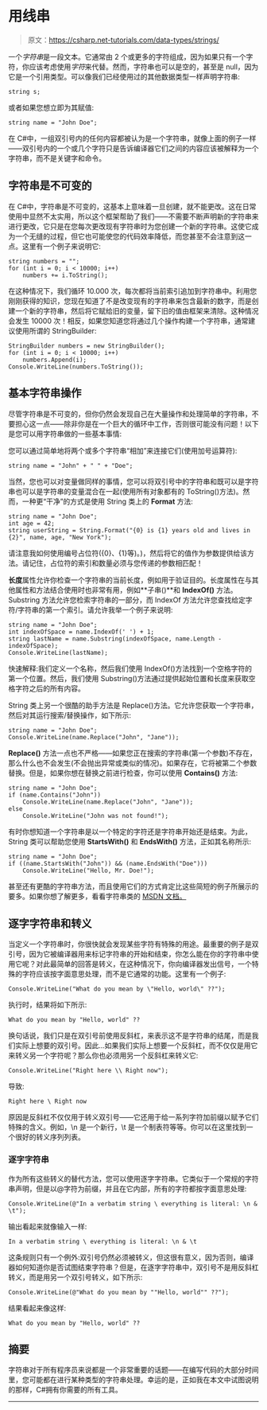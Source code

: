# 用线串

> 原文：<https://csharp.net-tutorials.com/data-types/strings/>

一个*字符串*是一段文本。它通常由 2 个或更多的字符组成，因为如果只有一个字符，你应该考虑使用*字符*来代替。然而，字符串也可以是空的，甚至是 null，因为它是一个引用类型。可以像我们已经使用过的其他数据类型一样声明字符串:

```
string s;
```

或者如果您想立即为其赋值:

```
string name = "John Doe";
```

在 C#中，一组双引号内的任何内容都被认为是一个字符串，就像上面的例子一样——双引号内的一个或几个字符只是告诉编译器它们之间的内容应该被解释为一个字符串，而不是关键字和命令。

## 字符串是不可变的

<input type="hidden" name="IL_IN_ARTICLE">

在 C#中，字符串是不可变的，这基本上意味着一旦创建，就不能更改。这在日常使用中显然不太实用，所以这个框架帮助了我们——不需要不断声明新的字符串来进行更改，它只是在您每次更改现有字符串时为您创建一个新的字符串。这使它成为一个无缝的过程，但它也可能使您的代码效率降低，而您甚至不会注意到这一点。这里有一个例子来说明它:

```
string numbers = "";
for (int i = 0; i < 10000; i++)
    numbers += i.ToString();
```

在这种情况下，我们循环 10.000 次，每次都将当前索引追加到字符串中。利用您刚刚获得的知识，您现在知道了不是改变现有的字符串来包含最新的数字，而是创建一个新的字符串，然后将它赋给旧的变量，留下旧的值由框架来清除。这种情况会发生 10000 次！相反，如果您知道您将通过几个操作构建一个字符串，通常建议使用所谓的 StringBuilder:

```
StringBuilder numbers = new StringBuilder();
for (int i = 0; i < 10000; i++)
    numbers.Append(i);
Console.WriteLine(numbers.ToString());
```

## 基本字符串操作

尽管字符串是不可变的，但你仍然会发现自己在大量操作和处理简单的字符串，不要担心这一点——除非你是在一个巨大的循环中工作，否则很可能没有问题！以下是您可以用字符串做的一些基本事情:

您可以通过简单地将两个或多个字符串“相加”来连接它们(使用加号运算符):

```
string name = "John" + " " + "Doe";
```

当然，您也可以对变量做同样的事情，您可以将双引号中的字符串和既可以是字符串也可以是字符串的变量混合在一起(使用所有对象都有的 ToString()方法)。然而，一种更“干净”的方式是使用 String 类上的 **Format** 方法:

```
string name = "John Doe";
int age = 42;
string userString = String.Format("{0} is {1} years old and lives in {2}", name, age, "New York");
```

请注意我如何使用编号占位符({0}、{1}等)。)，然后将它的值作为参数提供给该方法。请记住，占位符的索引和数量必须与您传递的参数相匹配！

**长度**属性允许你检查一个字符串的当前长度，例如用于验证目的。长度属性在与其他属性和方法结合使用时也非常有用，例如**子串()**和 **IndexOf()** 方法。Substring 方法允许您检索字符串的一部分，而 IndexOf 方法允许您查找给定字符/字符串的第一个索引。请允许我举一个例子来说明:

```
string name = "John Doe";
int indexOfSpace = name.IndexOf(' ') + 1;
string lastName = name.Substring(indexOfSpace, name.Length - indexOfSpace);
Console.WriteLine(lastName);
```

快速解释:我们定义一个名称，然后我们使用 IndexOf()方法找到一个空格字符的第一个位置。然后，我们使用 Substring()方法通过提供起始位置和长度来获取空格字符之后的所有内容。

String 类上另一个很酷的助手方法是 Replace()方法。它允许您获取一个字符串，然后对其运行搜索/替换操作，如下所示:

```
string name = "John Doe";
Console.WriteLine(name.Replace("John", "Jane"));
```

**Replace()** 方法一点也不严格——如果您正在搜索的字符串(第一个参数)不存在，那么什么也不会发生(不会抛出异常或类似的情况)。如果存在，它将被第二个参数替换。但是，如果你想在替换之前进行检查，你可以使用 **Contains()** 方法:

```
string name = "John Doe";
if (name.Contains("John"))
    Console.WriteLine(name.Replace("John", "Jane"));
else
    Console.WriteLine("John was not found!");
```

有时你想知道一个字符串是以一个特定的字符还是字符串开始还是结束。为此，String 类可以帮助您使用 **StartsWith()** 和 **EndsWith()** 方法，正如其名称所示:

```
string name = "John Doe";
if ((name.StartsWith("John")) && (name.EndsWith("Doe")))
    Console.WriteLine("Hello, Mr. Doe!");
```

甚至还有更酷的字符串方法，而且使用它们的方式肯定比这些简短的例子所展示的要多。如果你想了解更多，看看字符串类的 [MSDN 文档。](https://msdn.microsoft.com/en-us/library/system.string(v=vs.110).aspx)

## 逐字字符串和转义

当定义一个字符串时，你很快就会发现某些字符有特殊的用途。最重要的例子是双引号，因为它被编译器用来标记字符串的开始和结束，你怎么能在你的字符串中使用它呢？对此最简单的回答是转义，在这种情况下，你向编译器发出信号，一个特殊的字符应该按字面意思处理，而不是它通常的功能。这里有一个例子:

```
Console.WriteLine("What do you mean by \"Hello, world\" ??");
```

执行时，结果将如下所示:

```
What do you mean by "Hello, world" ??
```

换句话说，我们只是在双引号前使用反斜杠，来表示这不是字符串的结尾，而是我们实际上想要的双引号。因此...如果我们实际上想要一个反斜杠，而不仅仅是用它来转义另一个字符呢？那么你也必须用另一个反斜杠来转义它:

```
Console.WriteLine("Right here \\ Right now");
```

导致:

```
Right here \ Right now
```

原因是反斜杠不仅仅用于转义双引号——它还用于给一系列字符加前缀以赋予它们特殊的含义。例如，\n 是一个新行，\t 是一个制表符等等。你可以在这里找到一个很好的转义序列列表。

### 逐字字符串

作为所有这些转义的替代方法，您可以使用逐字字符串。它类似于一个常规的字符串声明，但是以@字符为前缀，并且在它内部，所有的字符都按字面意思处理:

```
Console.WriteLine(@"In a verbatim string \ everything is literal: \n & \t");
```

输出看起来就像输入一样:

```
In a verbatim string \ everything is literal: \n & \t
```

这条规则只有一个例外:双引号仍然必须被转义，但这很有意义，因为否则，编译器如何知道你是否试图结束字符串？但是，在逐字字符串中，双引号不是用反斜杠转义，而是用另一个双引号转义，如下所示:

```
Console.WriteLine(@"What do you mean by ""Hello, world"" ??");
```

结果看起来像这样:

```
What do you mean by "Hello, world" ??
```

## 摘要

字符串对于所有程序员来说都是一个非常重要的话题——在编写代码的大部分时间里，您可能都在进行某种类型的字符串处理。幸运的是，正如我在本文中试图说明的那样，C#拥有你需要的所有工具。

* * *